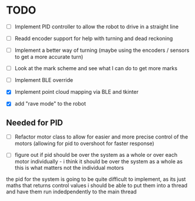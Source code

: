 # TODO

- [ ] Implement PID controller to allow the robot to drive in a straight line

- [ ] Readd encoder support for help with turning and dead reckoning

- [ ] Implement a better way of turning (maybe using the encoders / sensors to get a more accurate turn)

- [ ] Look at the mark scheme and see what I can do to get more marks

- [ ] Implement BLE override

- [X] Implement point cloud mapping via BLE and tkinter

- [X] add "rave mode" to the robot


## Needed for PID
- [ ] Refactor motor class to allow for easier and more precise control of the motors (allowing for pid to overshoot for faster response)

- [ ] figure out if pid should be over the system as a whole or over each motor individually - i think it should be over the system as a whole as this is what matters not the individual motors

the pid for the system is going to be quite difficult to implement, as its just maths that returns control values i should be able to put them into a thread and have them run indedpendently to the main thread

